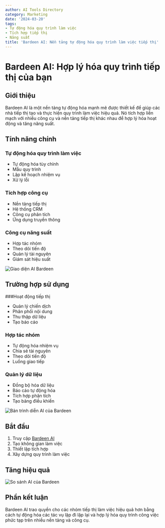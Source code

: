 ```yaml
---
author: AI Tools Directory
category: Marketing
date: '2024-03-20'
tags:
- Tự động hóa quy trình làm việc
- Tích hợp tiếp thị
- Năng suất
title: 'Bardeen AI: Nền tảng tự động hóa quy trình làm việc tiếp thị'
---
```


# Bardeen AI: Hợp lý hóa quy trình tiếp thị của bạn

## Giới thiệu

Bardeen AI là một nền tảng tự động hóa mạnh mẽ được thiết kế để giúp các nhà tiếp thị tạo và thực hiện quy trình làm việc hiệu quả. Nó tích hợp liền mạch với nhiều công cụ và nền tảng tiếp thị khác nhau để hợp lý hóa hoạt động và tăng năng suất.

## Tính năng chính

### Tự động hóa quy trình làm việc
- Tự động hóa tùy chỉnh
- Mẫu quy trình
- Lập kế hoạch nhiệm vụ
- Xử lý lỗi

### Tích hợp công cụ
- Nền tảng tiếp thị
- Hệ thống CRM
- Công cụ phân tích
- Ứng dụng truyền thông

### Công cụ năng suất
- Hợp tác nhóm
- Theo dõi tiến độ
- Quản lý tài nguyên
- Giám sát hiệu suất

![Giao diện AI Bardeen](/imgs/bardeen/interface.jpg)

## Trường hợp sử dụng

###Hoạt động tiếp thị
- Quản lý chiến dịch
- Phân phối nội dung
- Thu thập dữ liệu
- Tạo báo cáo

### Hợp tác nhóm
- Tự động hóa nhiệm vụ
- Chia sẻ tài nguyên
- Theo dõi tiến độ
- Luồng giao tiếp

### Quản lý dữ liệu
- Đồng bộ hóa dữ liệu
- Báo cáo tự động hóa
- Tích hợp phân tích
- Tạo bảng điều khiển

![Bản trình diễn AI của Bardeen](/imgs/bardeen/demo.jpg)

## Bắt đầu

1. Truy cập [Bardeen AI](https://bardeen.ai)
2. Tạo không gian làm việc
3. Thiết lập tích hợp
4. Xây dựng quy trình làm việc

## Tăng hiệu quả

![So sánh AI của Bardeen](/imgs/bardeen/comparison.jpg)

## Phần kết luận

Bardeen AI trao quyền cho các nhóm tiếp thị làm việc hiệu quả hơn bằng cách tự động hóa các tác vụ lặp đi lặp lại và hợp lý hóa quy trình công việc phức tạp trên nhiều nền tảng và công cụ.